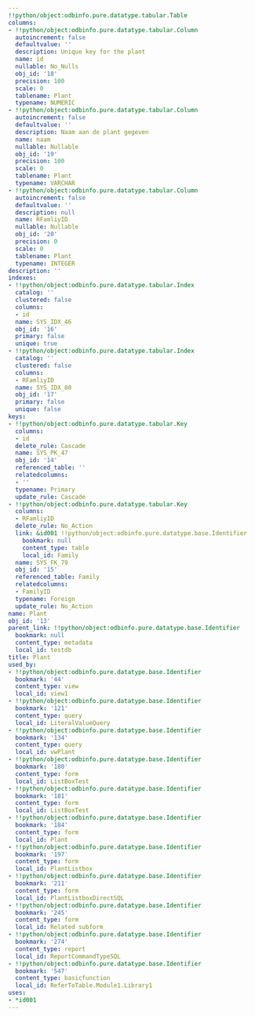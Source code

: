 ```yaml
---
!!python/object:odbinfo.pure.datatype.tabular.Table
columns:
- !!python/object:odbinfo.pure.datatype.tabular.Column
  autoincrement: false
  defaultvalue: ''
  description: Unique key for the plant
  name: id
  nullable: No_Nulls
  obj_id: '18'
  precision: 100
  scale: 0
  tablename: Plant
  typename: NUMERIC
- !!python/object:odbinfo.pure.datatype.tabular.Column
  autoincrement: false
  defaultvalue: ''
  description: Naam aan de plant gegeven
  name: naam
  nullable: Nullable
  obj_id: '19'
  precision: 100
  scale: 0
  tablename: Plant
  typename: VARCHAR
- !!python/object:odbinfo.pure.datatype.tabular.Column
  autoincrement: false
  defaultvalue: ''
  description: null
  name: RFamliyID
  nullable: Nullable
  obj_id: '20'
  precision: 0
  scale: 0
  tablename: Plant
  typename: INTEGER
description: ''
indexes:
- !!python/object:odbinfo.pure.datatype.tabular.Index
  catalog: ''
  clustered: false
  columns:
  - id
  name: SYS_IDX_46
  obj_id: '16'
  primary: false
  unique: true
- !!python/object:odbinfo.pure.datatype.tabular.Index
  catalog: ''
  clustered: false
  columns:
  - RFamliyID
  name: SYS_IDX_80
  obj_id: '17'
  primary: false
  unique: false
keys:
- !!python/object:odbinfo.pure.datatype.tabular.Key
  columns:
  - id
  delete_rule: Cascade
  name: SYS_PK_47
  obj_id: '14'
  referenced_table: ''
  relatedcolumns:
  - ''
  typename: Primary
  update_rule: Cascade
- !!python/object:odbinfo.pure.datatype.tabular.Key
  columns:
  - RFamliyID
  delete_rule: No_Action
  link: &id001 !!python/object:odbinfo.pure.datatype.base.Identifier
    bookmark: null
    content_type: table
    local_id: Family
  name: SYS_FK_79
  obj_id: '15'
  referenced_table: Family
  relatedcolumns:
  - FamilyID
  typename: Foreign
  update_rule: No_Action
name: Plant
obj_id: '13'
parent_link: !!python/object:odbinfo.pure.datatype.base.Identifier
  bookmark: null
  content_type: metadata
  local_id: testdb
title: Plant
used_by:
- !!python/object:odbinfo.pure.datatype.base.Identifier
  bookmark: '44'
  content_type: view
  local_id: view1
- !!python/object:odbinfo.pure.datatype.base.Identifier
  bookmark: '121'
  content_type: query
  local_id: LiteralValueQuery
- !!python/object:odbinfo.pure.datatype.base.Identifier
  bookmark: '134'
  content_type: query
  local_id: vwPlant
- !!python/object:odbinfo.pure.datatype.base.Identifier
  bookmark: '180'
  content_type: form
  local_id: ListBoxTest
- !!python/object:odbinfo.pure.datatype.base.Identifier
  bookmark: '181'
  content_type: form
  local_id: ListBoxTest
- !!python/object:odbinfo.pure.datatype.base.Identifier
  bookmark: '184'
  content_type: form
  local_id: Plant
- !!python/object:odbinfo.pure.datatype.base.Identifier
  bookmark: '197'
  content_type: form
  local_id: PlantListbox
- !!python/object:odbinfo.pure.datatype.base.Identifier
  bookmark: '211'
  content_type: form
  local_id: PlantListboxDirectSQL
- !!python/object:odbinfo.pure.datatype.base.Identifier
  bookmark: '245'
  content_type: form
  local_id: Related subform
- !!python/object:odbinfo.pure.datatype.base.Identifier
  bookmark: '274'
  content_type: report
  local_id: ReportCommandTypeSQL
- !!python/object:odbinfo.pure.datatype.base.Identifier
  bookmark: '547'
  content_type: basicfunction
  local_id: ReferToTable.Module1.Library1
uses:
- *id001
---
```

